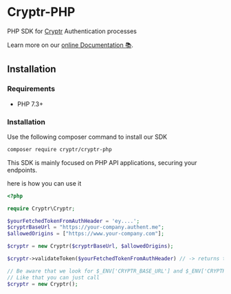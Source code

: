 # Cryptr-PHP

PHP SDK for [Cryptr](https://cryptr.co) Authentication processes

Learn more on our [online Documentation 📚](https://docs.cryptr.co).

## Installation

### Requirements

- PHP 7.3+


### Installation

Use the following composer command to install our SDK

```bash
composer require cryptr/cryptr-php
```

This SDK is mainly focused on PHP API applications, securing your endpoints.

here is how you can use it

```php
<?php

require Cryptr\Cryptr;

$yourFetchedTokenFromAuthHeader = 'ey....';
$cryptrBaseUrl = "https://your-company.authent.me";
$allowedOrigins = ["https://www.your-company.com"];

$cryptr = new Cryptr($cryptrBaseUrl, $allowedOrigins);

$cryptr->validateToken($yourFetchedTokenFromAuthHeader) // -> returns true or throw according error

// Be aware that we look for $_ENV['CRYPTR_BASE_URL'] and $_ENV['CRYPTR_ALLOWED_ORIGINS']
// Like that you can just call
$cryptr = new Cryptr();

```
